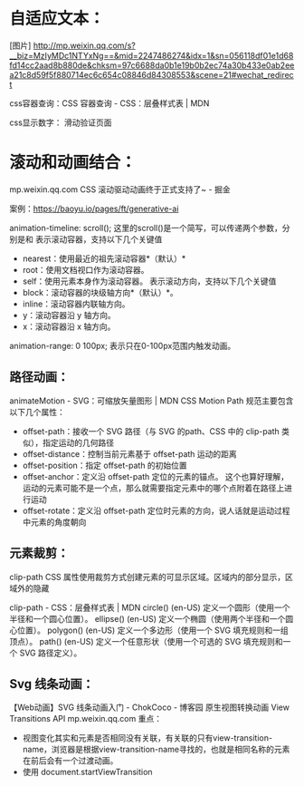 # 自适应文本：
[图片]
http://mp.weixin.qq.com/s?__biz=MzIyMDc1NTYxNg==&mid=2247486274&idx=1&sn=056118df01e1d68fd14cc2aad8b880de&chksm=97c6688da0b1e19b0b2ec74a30b433e0ab2eea21c8d59f5f880714ec6c654c08846d84308553&scene=21#wechat_redirect

css容器查询：CSS 容器查询 - CSS：层叠样式表 | MDN

css显示数字：
滑动验证页面


# 滚动和动画结合：
mp.weixin.qq.com
CSS 滚动驱动动画终于正式支持了~ - 掘金

案例：https://baoyu.io/pages/ft/generative-ai

animation-timeline: scroll();
这里的scroll()是一个简写，可以传递两个参数，分别是<scroller>和<axis>
<scroller>表示滚动容器，支持以下几个关键值
- nearest：使用最近的祖先滚动容器*（默认）*
- root：使用文档视口作为滚动容器。
- self：使用元素本身作为滚动容器。
<axios>表示滚动方向，支持以下几个关键值
- block：滚动容器的块级轴方向*（默认）*。
- inline：滚动容器内联轴方向。
- y：滚动容器沿 y 轴方向。
- x：滚动容器沿 x 轴方向。

animation-range: 0 100px;
表示只在0-100px范围内触发动画。

## 路径动画：
animateMotion - SVG：可缩放矢量图形 | MDN
CSS Motion Path 规范主要包含以下几个属性：
- offset-path：接收一个 SVG 路径（与 SVG 的path、CSS 中的 clip-path 类似），指定运动的几何路径
- offset-distance：控制当前元素基于 offset-path 运动的距离
- offset-position：指定 offset-path 的初始位置
- offset-anchor：定义沿 offset-path 定位的元素的锚点。 这个也算好理解，运动的元素可能不是一个点，那么就需要指定元素中的哪个点附着在路径上进行运动
- offset-rotate：定义沿 offset-path 定位时元素的方向，说人话就是运动过程中元素的角度朝向

## 元素裁剪：
clip-path CSS 属性使用裁剪方式创建元素的可显示区域。区域内的部分显示，区域外的隐藏

clip-path - CSS：层叠样式表 | MDN
circle() (en-US)
定义一个圆形（使用一个半径和一个圆心位置）。
ellipse() (en-US)
定义一个椭圆（使用两个半径和一个圆心位置）。
polygon() (en-US)
定义一个多边形（使用一个 SVG 填充规则和一组顶点）。
path() (en-US)
定义一个任意形状（使用一个可选的 SVG 填充规则和一个 SVG 路径定义）。

## Svg 线条动画：
【Web动画】SVG 线条动画入门 - ChokCoco - 博客园
原生视图转换动画 View Transitions API
mp.weixin.qq.com
重点：
- 视图变化其实和元素是否相同没有关联，有关联的只有view-transition-name，浏览器是根据view-transition-name寻找的，也就是相同名称的元素在前后会有一个过渡动画。
- 使用 document.startViewTransition 